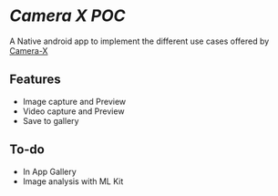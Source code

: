 # *Camera X POC*

A Native android app to implement the different use cases offered by [Camera-X](https://developer.android.com/training/camerax)

## Features

- Image capture and Preview
- Video capture and Preview
- Save to gallery

## To-do

- In App Gallery
- Image analysis with ML Kit
